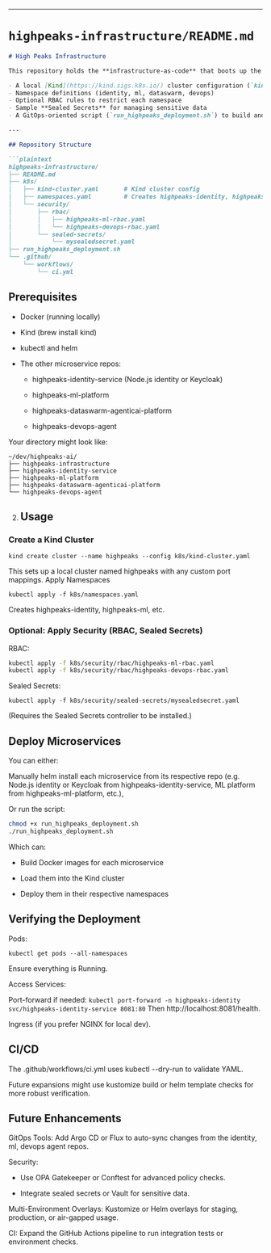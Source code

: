 
---

# `highpeaks-infrastructure/README.md`

```markdown
# High Peaks Infrastructure

This repository holds the **infrastructure-as-code** that boots up the Kubernetes environment for the **High Peaks AI** platform, including:

- A local [Kind](https://kind.sigs.k8s.io/) cluster configuration (`kind-cluster.yaml`)
- Namespace definitions (identity, ml, dataswarm, devops)
- Optional RBAC rules to restrict each namespace
- Sample **Sealed Secrets** for managing sensitive data
- A GitOps-oriented script (`run_highpeaks_deployment.sh`) to build and deploy microservices from sibling repos

---

## Repository Structure

```plaintext
highpeaks-infrastructure/
├── README.md
├── k8s/
│   ├── kind-cluster.yaml       # Kind cluster config
│   ├── namespaces.yaml         # Creates highpeaks-identity, highpeaks-ml, etc.
│   └── security/
│       ├── rbac/
│       │   ├── highpeaks-ml-rbac.yaml
│       │   └── highpeaks-devops-rbac.yaml
│       └── sealed-secrets/
│           └── mysealedsecret.yaml
├── run_highpeaks_deployment.sh
└── .github/
    └── workflows/
        └── ci.yml
```

## Prerequisites

   * Docker (running locally)

   * Kind (brew install kind)

   * kubectl and helm

   * The other microservice repos:

      * highpeaks-identity-service (Node.js identity or Keycloak)

      * highpeaks-ml-platform

      * highpeaks-dataswarm-agenticai-platform

      * highpeaks-devops-agent

Your directory might look like:
```plaintext
~/dev/highpeaks-ai/
├── highpeaks-infrastructure
├── highpeaks-identity-service
├── highpeaks-ml-platform
├── highpeaks-dataswarm-agenticai-platform
└── highpeaks-devops-agent
```

2. ## Usage
### Create a Kind Cluster

`kind create cluster --name highpeaks --config k8s/kind-cluster.yaml`

This sets up a local cluster named highpeaks with any custom port mappings.
Apply Namespaces

`kubectl apply -f k8s/namespaces.yaml`

Creates highpeaks-identity, highpeaks-ml, etc.

### Optional: Apply Security (RBAC, Sealed Secrets)

RBAC:
```bash
kubectl apply -f k8s/security/rbac/highpeaks-ml-rbac.yaml
kubectl apply -f k8s/security/rbac/highpeaks-devops-rbac.yaml
```
Sealed Secrets:

`kubectl apply -f k8s/security/sealed-secrets/mysealedsecret.yaml`

(Requires the Sealed Secrets controller to be installed.)

## Deploy Microservices

You can either:

Manually helm install each microservice from its respective repo (e.g. Node.js identity or Keycloak from highpeaks-identity-service, ML platform from highpeaks-ml-platform, etc.),

Or run the script:
```bash
chmod +x run_highpeaks_deployment.sh
./run_highpeaks_deployment.sh
```
Which can:

   * Build Docker images for each microservice

   * Load them into the Kind cluster

   * Deploy them in their respective namespaces

## Verifying the Deployment

Pods:

`kubectl get pods --all-namespaces`

Ensure everything is Running.

Access Services:

Port-forward if needed:
`kubectl port-forward -n highpeaks-identity svc/highpeaks-identity-service 8081:80`
Then http://localhost:8081/health.

Ingress (if you prefer NGINX for local dev).

## CI/CD

The .github/workflows/ci.yml uses kubectl --dry-run to validate YAML.

Future expansions might use kustomize build or helm template checks for more robust verification.

## Future Enhancements

GitOps Tools: Add Argo CD or Flux to auto-sync changes from the identity, ml, devops agent repos.

Security:

   * Use OPA Gatekeeper or Conftest for advanced policy checks.

   * Integrate sealed secrets or Vault for sensitive data.

Multi-Environment Overlays: Kustomize or Helm overlays for staging, production, or air-gapped usage.

CI: Expand the GitHub Actions pipeline to run integration tests or environment checks.

